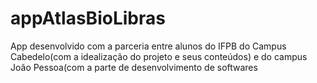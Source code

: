 # appAtlasBioLibras
 App desenvolvido com a parceria entre alunos do IFPB do Campus Cabedelo(com a idealização do projeto e seus conteúdos) e do campus João Pessoa(com a parte de desenvolvimento de softwares
